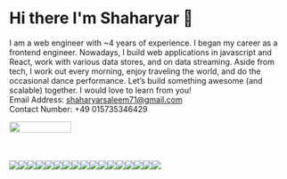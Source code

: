 # Hi there I'm Shaharyar 🤝

I am a web engineer with ~4 years of experience. I began my career as a frontend engineer. Nowadays, I build web applications in javascript and React, work with various data stores, and on data streaming. Aside from tech, I work out every morning, enjoy traveling the world, and do the occasional dance performance. Let’s build something awesome (and scalable) together. I would love to learn from you!<br>
Email Address: shaharyarsaleem71@gmail.com<br>
Contact Number: +49 015735346429

<div style="display: flex">
<img align="left" width="47%" src="https://github-readme-stats.vercel.app/api?username=Shaharyar-saleem&show_icons=true&theme=radical" />

</div>

<div style="display: flex; margin-top: 50px;">
   <img align="top" src="https://img.shields.io/badge/react-%2320232a.svg?style=for-the-badge&logo=react&logoColor=%2361DAFB" />
   <img align="top" src="https://img.shields.io/badge/html5-%23E34F26.svg?style=for-the-badge&logo=html5&logoColor=white&hide_title=true" />
   <img align="top" src="https://img.shields.io/badge/javascript-%23323330.svg?style=for-the-badge&logo=javascript&logoColor=%23F7DF1E" />
   <img align="top" src="https://img.shields.io/badge/php-%23777BB4.svg?style=for-the-badge&logo=php&logoColor=white" />
   <img align="top" src="https://img.shields.io/badge/css3-%231572B6.svg?style=for-the-badge&logo=css3&logoColor=white" /><br>
   <img align="top" src="https://img.shields.io/badge/c++-%2300599C.svg?style=for-the-badge&logo=c%2B%2B&logoColor=white" />
   <img align="top" src="https://img.shields.io/badge/c%23-%23239120.svg?style=for-the-badge&logo=c-sharp&logoColor=white" />
   <img align="top" src="https://img.shields.io/badge/figma-%23F24E1E.svg?style=for-the-badge&logo=figma&logoColor=white" />
   <img align="top" src="https://img.shields.io/badge/Adobe%20XD-470137?style=for-the-badge&logo=Adobe%20XD&logoColor=#FF61F6" />
   <img align="top" src="https://img.shields.io/badge/NPM-%23000000.svg?style=for-the-badge&logo=npm&logoColor=white" />
   <img align="top" src="https://img.shields.io/badge/jquery-%230769AD.svg?style=for-the-badge&logo=jquery&logoColor=white" />
   <img align="top" src="https://img.shields.io/badge/webpack-%238DD6F9.svg?style=for-the-badge&logo=webpack&logoColor=black" />
   <img align="top" src="https://img.shields.io/badge/postgres-%23316192.svg?style=for-the-badge&logo=postgresql&logoColor=white" />
   <img align="top" src="https://img.shields.io/badge/mysql-%2300f.svg?style=for-the-badge&logo=mysql&logoColor=white" />
   <img align="top" src="https://img.shields.io/badge/IntelliJIDEA-000000.svg?style=for-the-badge&logo=intellij-idea&logoColor=white" />
   <img align="top" src="https://img.shields.io/badge/Visual%20Studio-5C2D91.svg?style=for-the-badge&logo=visual-studio&logoColor=white" />
   <img align="top" src="https://img.shields.io/badge/Ethereum-3C3C3D?style=for-the-badge&logo=Ethereum&logoColor=white" />
   
</div>



